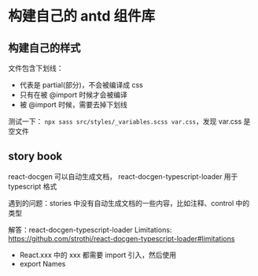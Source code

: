 # 构建自己的 antd 组件库

## 构建自己的样式

文件包含下划线：
- 代表是 partial(部分)，不会被编译成 css
- 只有在被 @import 时候才会被编译
- 被 @import 时候，需要去掉下划线

测试一下： `npx sass src/styles/_variables.scss var.css`，发现 var.css 是空文件

## story book

react-docgen 可以自动生成文档， react-docgen-typescript-loader 用于 typescript 格式

遇到的问题：stories 中没有自动生成文档的一些内容，比如注释、control 中的类型

解答：react-docgen-typescript-loader Limitations: https://github.com/strothj/react-docgen-typescript-loader#limitations
- React.xxx 中的 xxx 都需要 import 引入，然后使用
- export Names

